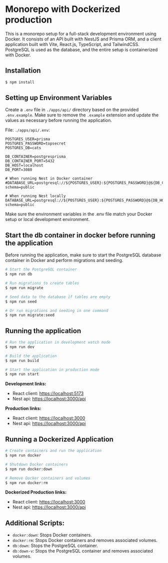 # Monorepo with Dockerized production
This is a monorepo setup for a full-stack development environment using Docker. It consists of an API built with NestJS and Prisma ORM, and a client application built with Vite, React.js, TypeScript, and TailwindCSS. PostgreSQL is used as the database, and the entire setup is containerized with Docker.

## Installation

```bash
$ npm install
```

## Setting up Environment Variables
Create a `.env` file in `./apps/api/` directory based on the provided `.env.example`. Make sure to remove the `.example` extension and update the values as necessary before running the application. 

File: `./apps/api/.env`:

```dotenv
POSTGRES_USER=prisma
POSTGRES_PASSWORD=topsecret
POSTGRES_DB=cats

DB_CONTAINER=postgresprisma
DB_CONTAINER_PORT=5432
DB_HOST=localhost
DB_PORT=3080

# When running Nest in Docker container
#DATABASE_URL=postgresql://${POSTGRES_USER}:${POSTGRES_PASSWORD}@${DB_CONTAINER}:${DB_CONTAINER_PORT}/${POSTGRES_DB}?schema=public

# When running Nest locally
DATABASE_URL=postgresql://${POSTGRES_USER}:${POSTGRES_PASSWORD}@${DB_HOST}:${DB_PORT}/${POSTGRES_DB}?schema=public
```
Make sure the environment variables in the .env file match your Docker setup or local development environment.

## Start the db container in docker before running the application
Before running the application, make sure to start the PostgreSQL database container in Docker and perform migrations and seeding.
```bash
# Start the PostgreSQL container
$ npm run db

# Run migrations to create tables
$ npm run migrate

# Seed data to the database if tables are empty
$ npm run seed

# Or run migrations and seeding in one command
$ npm run migrate:seed
```


## Running the application
```bash
# Run the application in development watch mode
$ npm run dev

# Build the application
$ npm run build

# Start the application in production mode
$ npm run start
```
**Development links:**
- React client: [https://localhost:5173](https://localhost:5173)  
- Nest api: [https://localhost:3000/api](https://localhost:3000/api) 

**Production links:** 
- React client: [https://localhost:3000](https://localhost:3000)  
- Nest api: [https://localhost:3000/api](https://localhost:3000/api)  


## Running a Dockerized Application

```bash
# Create containers and run the application
$ npm run docker

# Shutdown Docker containers
$ npm run docker:down

# Remove Docker containers and volumes
$ npm run docker:rm
```

**Dockerized Production links:** 
- React client: [https://localhost:3000](https://localhost:3000)  
- Nest api: [https://localhost:3000/api](https://localhost:3000/api)

## Additional Scripts:
- `docker:down`: Stops Docker containers.
- `docker:rm`: Stops Docker containers and removes associated volumes.
- `db:down`: Stops the PostgreSQL container.
- `db:down-v`: Stops the PostgreSQL container and removes associated volumes.